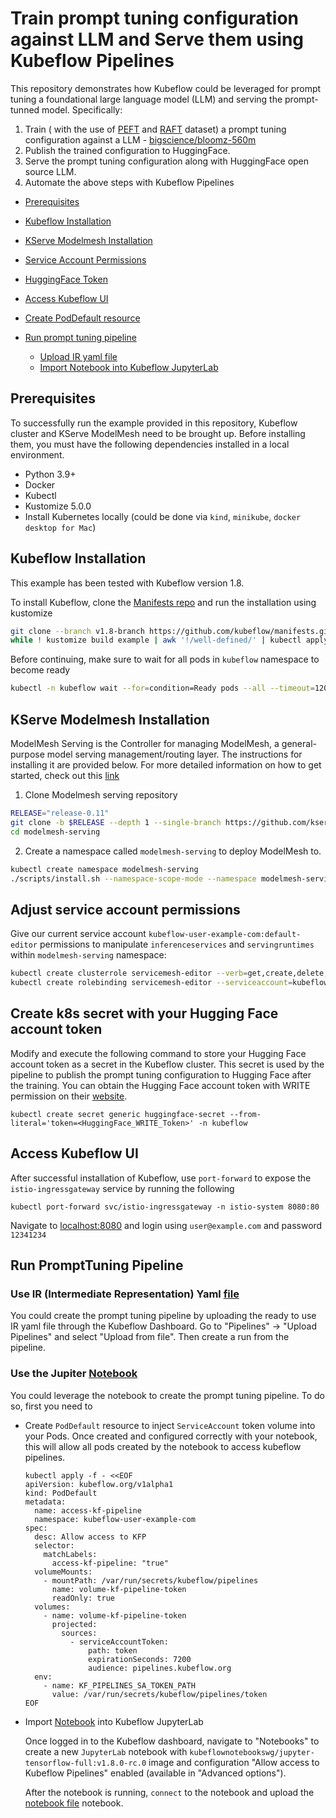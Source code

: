 # Train prompt tuning configuration against LLM and Serve them using Kubeflow Pipelines

This repository demonstrates how Kubeflow could be leveraged for prompt tuning a foundational large language model (LLM) and serving the prompt-tunned model. 
Specifically:
1. Train ( with the use of [PEFT](https://huggingface.co/docs/peft/index) and  [RAFT](https://huggingface.co/datasets/ought/raft) dataset) a prompt tuning configuration against a LLM - [bigscience/bloomz-560m](https://huggingface.co/bigscience/bloomz-560m#model-summary)
2. Publish the trained configuration to HuggingFace.
3. Serve the prompt tuning configuration along with HuggingFace open source LLM.
4. Automate the above steps with Kubeflow Pipelines


- [Prerequisites](#prerequisites)

- [Kubeflow Installation](#kubeflow-installation)
- [KServe Modelmesh Installation](#kserve-modelmesh-installation)
- [Service Account Permissions](#adjust-service-account-permissions)
- [HuggingFace Token](#create-k8s-secret-with-your-hugging-face-account-token)
- [Access Kubeflow UI](#access-kubeflow-ui)
- [Create PodDefault resource](#create-poddefault-resource)
- [Run prompt tuning pipeline](#run-prompttuning-pipeline)
  - [Upload IR yaml file](#1-use-ir-intermideate-representation-yaml-file)
  - [Import Notebook into Kubeflow JupyterLab](#2-use-the-jupiter-noteboook)

## Prerequisites

To successfully run the example provided in this repository, Kubeflow cluster and KServe ModelMesh need to be brought up. Before installing them, you must have the following dependencies installed in a local environment.
- Python 3.9+
- Docker
- Kubectl
- Kustomize 5.0.0
- Install Kubernetes locally (could be done via `kind`, `minikube`, `docker desktop for Mac`)

## Kubeflow Installation

This example has been tested with Kubeflow version 1.8. 

To install Kubeflow, clone the [Manifests repo](https://github.com/kubeflow/manifests) and run the installation using kustomize
```bash
git clone --branch v1.8-branch https://github.com/kubeflow/manifests.git && cd manifests
while ! kustomize build example | awk '!/well-defined/' | kubectl apply -f -; do echo "Retrying to apply resources"; sleep 10; done
```

Before continuing, make sure to wait for all pods in `kubeflow` namespace to become ready
```bash
kubectl -n kubeflow wait --for=condition=Ready pods --all --timeout=1200s
```

## KServe Modelmesh Installation

ModelMesh Serving is the Controller for managing ModelMesh, a general-purpose model serving management/routing layer. The instructions for installing it are provided below. For more detailed information on how to get started, check out this [link](https://github.com/kserve/modelmesh-serving/blob/main/docs/quickstart.md)

1. Clone Modelmesh serving repository
```bash
RELEASE="release-0.11"
git clone -b $RELEASE --depth 1 --single-branch https://github.com/kserve/modelmesh-serving.git
cd modelmesh-serving
```
2. Create a namespace called `modelmesh-serving` to deploy ModelMesh to.
```bash
kubectl create namespace modelmesh-serving
./scripts/install.sh --namespace-scope-mode --namespace modelmesh-serving --quickstart
```

## Adjust service account permissions
Give our current service account `kubeflow-user-example-com:default-editor` permissions to manipulate `inferenceservices` and `servingruntimes` within `modelmesh-serving` namespace: 

```bash
kubectl create clusterrole servicemesh-editor --verb=get,create,delete,list,watch,patch --resource=inferenceservices,servingruntime
kubectl create rolebinding servicemesh-editor --serviceaccount=kubeflow-user-example-com:default-editor --clusterrole=servicemesh-editor -n modelmesh-serving
```

## Create k8s secret with your Hugging Face account token

Modify and execute the following command to store your Hugging Face account token as a secret in the Kubeflow  cluster. This secret is used by the pipeline to publish the prompt tuning configuration to Hugging Face after the training. You can obtain the Hugging Face account token with WRITE permission on their [website](https://huggingface.co/settings/tokens).
```
kubectl create secret generic huggingface-secret --from-literal='token=<HuggingFace_WRITE_Token>' -n kubeflow
```
## Access Kubeflow UI

After successful installation of Kubeflow, use `port-forward` to expose the `istio-ingressgateway` service by running the following
  ```
  kubectl port-forward svc/istio-ingressgateway -n istio-system 8080:80
  ```
Navigate to [localhost:8080](http://localhost:8080/) and login using `user@example.com` and password `12341234`

## Run PromptTuning Pipeline
###  Use IR (Intermediate Representation) Yaml [file](./llm-prompt_tuning_pipeline.yaml)
You could create the prompt tuning pipeline by uploading the ready to use IR yaml file through the Kubeflow Dashboard. Go to "Pipelines" -> "Upload Pipelines" and select "Upload from file". 
Then create a run from the pipeline.
### Use the Jupiter [Notebook](./prompt_tunning_pipeline.ipynb)
You could leverage the notebook to create the prompt tuning pipeline.  To do so, first you need to  
- Create `PodDefault` resource to inject `ServiceAccount` token volume into your Pods. Once created and configured correctly with your notebook, this will allow all pods created by the notebook to access kubeflow pipelines.

    ```
    kubectl apply -f - <<EOF
    apiVersion: kubeflow.org/v1alpha1
    kind: PodDefault
    metadata:
      name: access-kf-pipeline
      namespace: kubeflow-user-example-com
    spec:
      desc: Allow access to KFP
      selector:
        matchLabels:
          access-kf-pipeline: "true"
      volumeMounts:
        - mountPath: /var/run/secrets/kubeflow/pipelines
          name: volume-kf-pipeline-token
          readOnly: true
      volumes:
        - name: volume-kf-pipeline-token
          projected:
            sources:
              - serviceAccountToken:
                  path: token
                  expirationSeconds: 7200
                  audience: pipelines.kubeflow.org
      env:
        - name: KF_PIPELINES_SA_TOKEN_PATH
          value: /var/run/secrets/kubeflow/pipelines/token
    EOF
    ```

- Import [Notebook](./prompt_tunning_pipeline.ipynb) into Kubeflow JupyterLab

    Once logged in to the Kubeflow dashboard, navigate to "Notebooks" to create a new `JupyterLab` notebook with `kubeflownotebookswg/jupyter-tensorflow-full:v1.8.0-rc.0` image and configuration "Allow access to Kubeflow Pipelines" enabled (available in "Advanced options").

    After the notebook is running, `connect` to the notebook and upload the [notebook file](./prompt_tunning_pipeline.ipynb) notebook.
